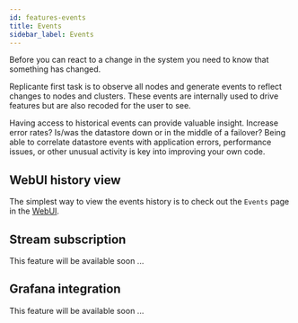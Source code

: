 ```yaml
---
id: features-events
title: Events
sidebar_label: Events
---
```


Before you can react to a change in the system you need to know that something has changed.

Replicante first task is to observe all nodes and generate events to reflect changes to nodes and clusters.
These events are internally used to drive features but are also recoded for the user to see.

Having access to historical events can provide valuable insight.
Increase error rates? Is/was the datastore down or in the middle of a failover?
Being able to correlate datastore events with application errors, performance issues,
or other unusual activity is key into improving your own code.


## WebUI history view
The simplest way to view the events history is to check out the `Events` page in the [WebUI](features-webui.md).


## Stream subscription
This feature will be available soon ...


## Grafana integration
This feature will be available soon ...
